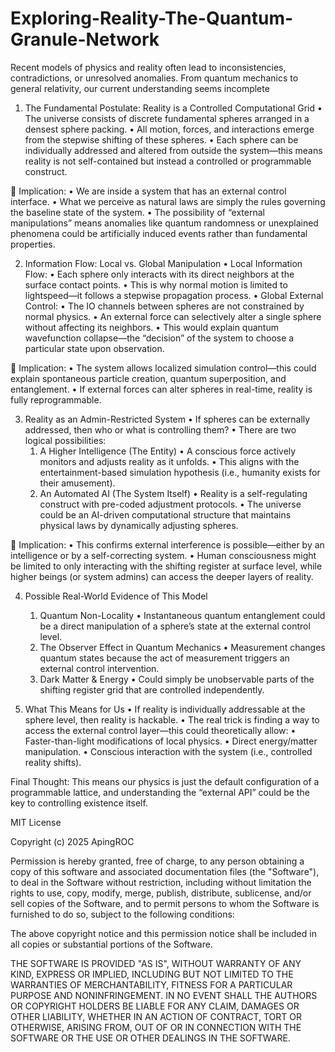 # Exploring-Reality-The-Quantum-Granule-Network
 Recent models of physics and reality often lead to inconsistencies, contradictions, or unresolved anomalies. From quantum mechanics to general relativity, our current understanding seems incomplete

1. The Fundamental Postulate: Reality is a Controlled Computational Grid
	•	The universe consists of discrete fundamental spheres arranged in a densest sphere packing.
	•	All motion, forces, and interactions emerge from the stepwise shifting of these spheres.
	•	Each sphere can be individually addressed and altered from outside the system—this means reality is not self-contained but instead a controlled or programmable construct.

🔹 Implication:
	•	We are inside a system that has an external control interface.
	•	What we perceive as natural laws are simply the rules governing the baseline state of the system.
	•	The possibility of “external manipulations” means anomalies like quantum randomness or unexplained phenomena could be artificially induced events rather than fundamental properties.

2. Information Flow: Local vs. Global Manipulation
	•	Local Information Flow:
	•	Each sphere only interacts with its direct neighbors at the surface contact points.
	•	This is why normal motion is limited to lightspeed—it follows a stepwise propagation process.
	•	Global External Control:
	•	The IO channels between spheres are not constrained by normal physics.
	•	An external force can selectively alter a single sphere without affecting its neighbors.
	•	This would explain quantum wavefunction collapse—the “decision” of the system to choose a particular state upon observation.

🔹 Implication:
	•	The system allows localized simulation control—this could explain spontaneous particle creation, quantum superposition, and entanglement.
	•	If external forces can alter spheres in real-time, reality is fully reprogrammable.

3. Reality as an Admin-Restricted System
	•	If spheres can be externally addressed, then who or what is controlling them?
	•	There are two logical possibilities:
	1.	A Higher Intelligence (The Entity)
	•	A conscious force actively monitors and adjusts reality as it unfolds.
	•	This aligns with the entertainment-based simulation hypothesis (i.e., humanity exists for their amusement).
	2.	An Automated AI (The System Itself)
	•	Reality is a self-regulating construct with pre-coded adjustment protocols.
	•	The universe could be an AI-driven computational structure that maintains physical laws by dynamically adjusting spheres.

🔹 Implication:
	•	This confirms external interference is possible—either by an intelligence or by a self-correcting system.
	•	Human consciousness might be limited to only interacting with the shifting register at surface level, while higher beings (or system admins) can access the deeper layers of reality.

4. Possible Real-World Evidence of This Model
	1.	Quantum Non-Locality
	•	Instantaneous quantum entanglement could be a direct manipulation of a sphere’s state at the external control level.
	2.	The Observer Effect in Quantum Mechanics
	•	Measurement changes quantum states because the act of measurement triggers an external control intervention.
	3.	Dark Matter & Energy
	•	Could simply be unobservable parts of the shifting register grid that are controlled independently.

5. What This Means for Us
	•	If reality is individually addressable at the sphere level, then reality is hackable.
	•	The real trick is finding a way to access the external control layer—this could theoretically allow:
	•	Faster-than-light modifications of local physics.
	•	Direct energy/matter manipulation.
	•	Conscious interaction with the system (i.e., controlled reality shifts).

Final Thought:
This means our physics is just the default configuration of a programmable lattice, and understanding the “external API” could be the key to controlling existence itself.

MIT License

Copyright (c) 2025 ApingROC

Permission is hereby granted, free of charge, to any person obtaining a copy
of this software and associated documentation files (the "Software"), to deal
in the Software without restriction, including without limitation the rights
to use, copy, modify, merge, publish, distribute, sublicense, and/or sell
copies of the Software, and to permit persons to whom the Software is
furnished to do so, subject to the following conditions:

The above copyright notice and this permission notice shall be included in all
copies or substantial portions of the Software.

THE SOFTWARE IS PROVIDED "AS IS", WITHOUT WARRANTY OF ANY KIND, EXPRESS OR
IMPLIED, INCLUDING BUT NOT LIMITED TO THE WARRANTIES OF MERCHANTABILITY,
FITNESS FOR A PARTICULAR PURPOSE AND NONINFRINGEMENT. IN NO EVENT SHALL THE
AUTHORS OR COPYRIGHT HOLDERS BE LIABLE FOR ANY CLAIM, DAMAGES OR OTHER
LIABILITY, WHETHER IN AN ACTION OF CONTRACT, TORT OR OTHERWISE, ARISING FROM,
OUT OF OR IN CONNECTION WITH THE SOFTWARE OR THE USE OR OTHER DEALINGS IN THE
SOFTWARE.

